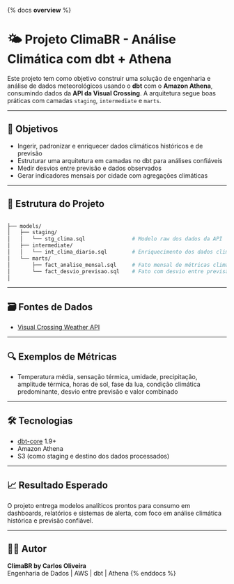 {% docs __overview__ %}
# 🌤️ Projeto ClimaBR - Análise Climática com dbt + Athena

Este projeto tem como objetivo construir uma solução de engenharia e análise de dados meteorológicos usando o **dbt** com o **Amazon Athena**, consumindo dados da **API da Visual Crossing**. A arquitetura segue boas práticas com camadas `staging`, `intermediate` e `marts`.

---

## 📌 Objetivos
- Ingerir, padronizar e enriquecer dados climáticos históricos e de previsão
- Estruturar uma arquitetura em camadas no dbt para análises confiáveis
- Medir desvios entre previsão e dados observados
- Gerar indicadores mensais por cidade com agregações climáticas

---

## 🧱 Estrutura do Projeto

```bash

├── models/
│   ├── staging/
│   │   └── stg_clima.sql               # Modelo raw dos dados da API
│   ├── intermediate/
│   │   └── int_clima_diario.sql        # Enriquecimento dos dados climáticos
│   └── marts/
│       ├── fact_analise_mensal.sql     # Fato mensal de métricas climáticas
│       └── fact_desvio_previsao.sql    # Fato com desvio entre previsão e combinado
│
```

---

## 🗃️ Fontes de Dados
- [Visual Crossing Weather API](https://www.visualcrossing.com/weather-data-editions)

---

## 🔍 Exemplos de Métricas
- Temperatura média, sensação térmica, umidade, precipitação, amplitude térmica, horas de sol, fase da lua, condição climática predominante, desvio entre previsão e valor combinado

---

## 🛠️ Tecnologias
- [dbt-core](https://docs.getdbt.com/docs/introduction) 1.9+
- Amazon Athena
- S3 (como staging e destino dos dados processados)

---

## 📈 Resultado Esperado
O projeto entrega modelos analíticos prontos para consumo em dashboards, relatórios e sistemas de alerta, com foco em análise climática histórica e previsão confiável.

---

## 👨‍💻 Autor
**ClimaBR by Carlos Oliveira**  
Engenharia de Dados | AWS | dbt | Athena
{% enddocs %}
